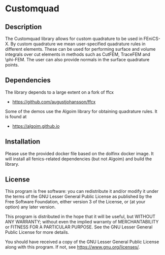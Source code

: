 # Customquad

## Description

The Customquad library allows for custom quadrature to be used in
FEniCS-X. By custom quadrature we mean user-specified quadrature rules
in different elements. These can be used for performing surface and
volume integrals over cut elements in methods such as CutFEM, TraceFEM
and \phi-FEM. The user can also provide normals in the surface
quadrature points.

## Dependencies

The library depends to a large extent on a fork of ffcx

- https://github.com/augustjohansson/ffcx

Some of the demos use the Algoim library for obtaining quadrature
rules. It is found at

- https://algoim.github.io

## Installation

Please use the provided docker file based on the dolfinx docker
image. It will install all fenics-related dependencies (but not
Algoim) and build the library.

## License

This program is free software: you can redistribute it and/or modify
it under the terms of the GNU Lesser General Public License as published by
the Free Software Foundation, either version 3 of the License, or
(at your option) any later version.

This program is distributed in the hope that it will be useful,
but WITHOUT ANY WARRANTY; without even the implied warranty of
MERCHANTABILITY or FITNESS FOR A PARTICULAR PURPOSE. See the
GNU Lesser General Public License for more details.

You should have received a copy of the GNU Lesser General Public License
along with this program. If not, see <https://www.gnu.org/licenses/>.
